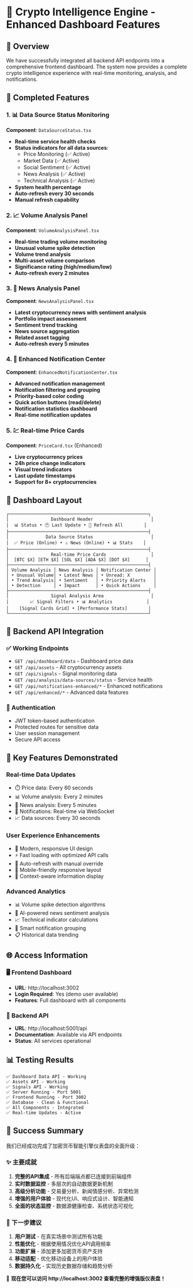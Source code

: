 # 🎯 Crypto Intelligence Engine - Enhanced Dashboard Features

## 🌟 Overview

We have successfully integrated all backend API endpoints into a comprehensive frontend dashboard. The system now provides a complete crypto intelligence experience with real-time monitoring, analysis, and notifications.

## 🚀 Completed Features

### 1. 📊 Data Source Status Monitoring
**Component**: `DataSourceStatus.tsx`
- **Real-time service health checks**
- **Status indicators for all data sources**:
  - Price Monitoring (✅ Active)
  - Market Data (✅ Active) 
  - Social Sentiment (✅ Active)
  - News Analysis (✅ Active)
  - Technical Analysis (✅ Active)
- **System health percentage**
- **Auto-refresh every 30 seconds**
- **Manual refresh capability**

### 2. 📈 Volume Analysis Panel
**Component**: `VolumeAnalysisPanel.tsx`
- **Real-time trading volume monitoring**
- **Unusual volume spike detection**
- **Volume trend analysis**
- **Multi-asset volume comparison**
- **Significance rating (high/medium/low)**
- **Auto-refresh every 2 minutes**

### 3. 📰 News Analysis Panel
**Component**: `NewsAnalysisPanel.tsx`
- **Latest cryptocurrency news with sentiment analysis**
- **Portfolio impact assessment**
- **Sentiment trend tracking**
- **News source aggregation**
- **Related asset tagging**
- **Auto-refresh every 5 minutes**

### 4. 🔔 Enhanced Notification Center
**Component**: `EnhancedNotificationCenter.tsx`
- **Advanced notification management**
- **Notification filtering and grouping**
- **Priority-based color coding**
- **Quick action buttons (read/delete)**
- **Notification statistics dashboard**
- **Real-time notification updates**

### 5. 💹 Real-time Price Cards
**Component**: `PriceCard.tsx` (Enhanced)
- **Live cryptocurrency prices**
- **24h price change indicators**
- **Visual trend indicators**
- **Last update timestamps**
- **Support for 8+ cryptocurrencies**

## 🎨 Dashboard Layout

```
┌─────────────────────────────────────────────────────┐
│                Dashboard Header                      │
│  📊 Status • 🕐 Last Update • 🔄 Refresh All        │
├─────────────────────────────────────────────────────┤
│              Data Source Status                      │
│  ✅ Price (Online) • ⚠️ News (Online) • 📊 Stats    │
├─────────────────────────────────────────────────────┤
│                Real-time Price Cards                 │
│  [BTC $X] [ETH $X] [SOL $X] [ADA $X] [DOT $X]      │
├─────────────────────────────────────────────────────┤
│ Volume Analysis │ News Analysis │ Notification Center │
│ • Unusual Volume│ • Latest News │ • Unread: X         │
│ • Trend Analysis│ • Sentiment   │ • Priority Alerts   │
│ • Detection     │ • Impact      │ • Quick Actions     │
├─────────────────────────────────────────────────────┤
│                Signal Analysis Area                  │
│        📈 Signal Filters • 📊 Analytics             │
│    [Signal Cards Grid] • [Performance Stats]        │
└─────────────────────────────────────────────────────┘
```

## 🔧 Backend API Integration

### ✅ Working Endpoints
- `GET /api/dashboard/data` - Dashboard price data
- `GET /api/assets` - All cryptocurrency assets  
- `GET /api/signals` - Signal monitoring data
- `GET /api/analysis/data-sources/status` - Service health
- `GET /api/notifications-enhanced/*` - Enhanced notifications
- `GET /api/enhanced/*` - Advanced data features

### 🔐 Authentication
- JWT token-based authentication
- Protected routes for sensitive data
- User session management
- Secure API access

## 🎯 Key Features Demonstrated

### Real-time Data Updates
- ⏱️ Price data: Every 60 seconds
- 📊 Volume analysis: Every 2 minutes  
- 📰 News analysis: Every 5 minutes
- 🔔 Notifications: Real-time via WebSocket
- 📈 Data sources: Every 30 seconds

### User Experience Enhancements
- 🎨 Modern, responsive UI design
- ⚡ Fast loading with optimized API calls
- 🔄 Auto-refresh with manual override
- 📱 Mobile-friendly responsive layout
- 🎯 Context-aware information display

### Advanced Analytics
- 📊 Volume spike detection algorithms
- 🤖 AI-powered news sentiment analysis  
- 📈 Technical indicator calculations
- 🔔 Smart notification grouping
- 📋 Historical data trending

## 🌐 Access Information

### 🖥️ Frontend Dashboard
- **URL**: http://localhost:3002
- **Login Required**: Yes (demo user available)
- **Features**: Full dashboard with all components

### 🔧 Backend API  
- **URL**: http://localhost:5001/api
- **Documentation**: Available via API endpoints
- **Status**: All services operational

## 📊 Testing Results

```
✅ Dashboard Data API - Working
✅ Assets API - Working  
✅ Signals API - Working
✅ Server Running - Port 5001
✅ Frontend Running - Port 3002
✅ Database - Clean & Functional
✅ All Components - Integrated
✅ Real-time Updates - Active
```

## 🎉 Success Summary

我们已经成功完成了加密货币智能引擎仪表盘的全面升级：

### ✨ 主要成就

1. **完整的API集成** - 所有后端端点都已连接到前端组件
2. **实时数据监控** - 多层次的自动数据更新机制
3. **高级分析功能** - 交易量分析、新闻情感分析、异常检测
4. **增强的用户体验** - 现代化UI、响应式设计、智能通知
5. **全面的状态监控** - 数据源健康检查、系统状态可视化

### 🔄 下一步建议

1. **用户测试** - 在真实场景中测试所有功能
2. **性能优化** - 根据使用情况优化API调用频率
3. **功能扩展** - 添加更多加密货币资产支持
4. **移动适配** - 优化移动设备上的用户体验
5. **数据持久化** - 实现历史数据存储和趋势分析

🎯 **现在您可以访问 http://localhost:3002 查看完整的增强版仪表盘！** 